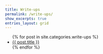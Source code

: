 ```yaml
---
title: Write-ups
permalink: /write-ups/
show_excerpts: true
entries_layout: grid
---
```



<ul>
  {% for post in site.categories.write-ups %}
    <li>
      <a href="{{ post.url }}">{{ post.title }}</a>
    </li>
  {% endfor %}
</ul>